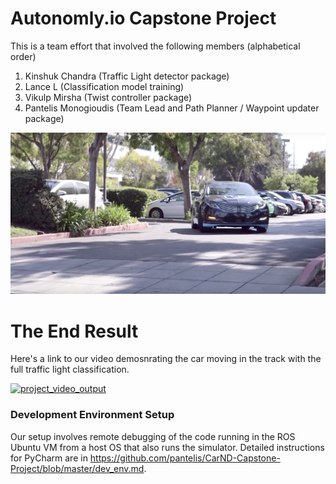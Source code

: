 # Autonomly.io Capstone Project

This is a team effort that involved the following members (alphabetical order)

1. Kinshuk Chandra (Traffic Light detector package)
2. Lance L (Classification model training) 
3. Vikulp Mirsha (Twist controller package)
4. Pantelis Monogioudis (Team Lead and Path Planner / Waypoint updater package)


[carla]: ./imgs/carla.png "Carla Self-Driving Car"

![carla]

# The End Result
Here's a  link to our video demosnrating the car moving in the track with the full traffic 
light classification. 

[![project_video_output](https://img.youtube.com/vi/gY50B3Xd5Ls/0.jpg)](https://youtu.be/gY50B3Xd5Ls)

### Development Environment Setup

Our setup involves remote debugging of the code running in the ROS Ubuntu VM from a host OS that also runs the simulator.
Detailed instructions for PyCharm are in https://github.com/pantelis/CarND-Capstone-Project/blob/master/dev_env.md. 

